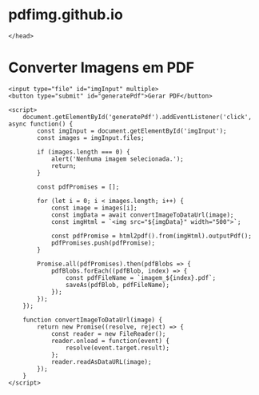 # pdfimg.github.io
<!DOCTYPE html>
<html>
<head>
    <title>Imagens para PDF</title>
<script src="https://cdnjs.cloudflare.com/ajax/libs/html2pdf.js/0.10.1/html2pdf.bundle.min.js"></script>
<script src="https://cdnjs.cloudflare.com/ajax/libs/jspdf/1.3.4/jspdf.min.js"></script>
<script src="https://cdnjs.cloudflare.com/ajax/libs/FileSaver.js/2.0.5/FileSaver.min.js"></script>




    </head>
<body>
    <h1>Converter Imagens em PDF</h1>
    
    <input type="file" id="imgInput" multiple>
    <button type="submit" id="generatePdf">Gerar PDF</button>
    
    <script>
        document.getElementById('generatePdf').addEventListener('click', async function() {
            const imgInput = document.getElementById('imgInput');
            const images = imgInput.files;
            
            if (images.length === 0) {
                alert('Nenhuma imagem selecionada.');
                return;
            }
            
            const pdfPromises = [];
            
            for (let i = 0; i < images.length; i++) {
                const image = images[i];
                const imgData = await convertImageToDataUrl(image);
                const imgHtml = `<img src="${imgData}" width="500">`;
                
                const pdfPromise = html2pdf().from(imgHtml).outputPdf();
                pdfPromises.push(pdfPromise);
            }
            
            Promise.all(pdfPromises).then(pdfBlobs => {
                pdfBlobs.forEach((pdfBlob, index) => {
                    const pdfFileName = `imagem_${index}.pdf`;
                    saveAs(pdfBlob, pdfFileName);
                });
            });
        });
        
        function convertImageToDataUrl(image) {
            return new Promise((resolve, reject) => {
                const reader = new FileReader();
                reader.onload = function(event) {
                    resolve(event.target.result);
                };
                reader.readAsDataURL(image);
            });
        }
    </script>
</body>
</html>
